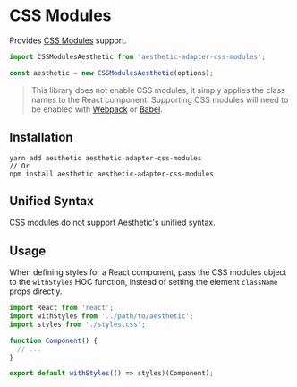 # CSS Modules

Provides [CSS Modules](https://github.com/css-modules/css-modules) support.

```ts
import CSSModulesAesthetic from 'aesthetic-adapter-css-modules';

const aesthetic = new CSSModulesAesthetic(options);
```

> This library does not enable CSS modules, it simply applies the class names to the React
> component. Supporting CSS modules will need to be enabled with
> [Webpack](https://github.com/webpack/css-loader) or
> [Babel](https://github.com/michalkvasnicak/babel-plugin-css-modules-transform).

## Installation

```
yarn add aesthetic aesthetic-adapter-css-modules
// Or
npm install aesthetic aesthetic-adapter-css-modules
```

## Unified Syntax

CSS modules do not support Aesthetic's unified syntax.

## Usage

When defining styles for a React component, pass the CSS modules object to the `withStyles` HOC
function, instead of setting the element `className` props directly.

```ts
import React from 'react';
import withStyles from '../path/to/aesthetic';
import styles from './styles.css';

function Component() {
  // ...
}

export default withStyles(() => styles)(Component);
```
